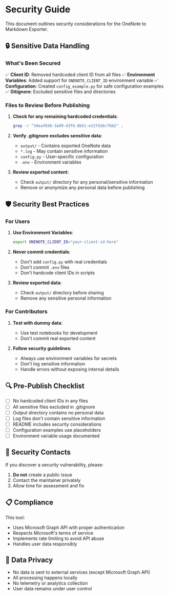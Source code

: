 # Security Guide

This document outlines security considerations for the OneNote to Markdown Exporter.

## 🔒 Sensitive Data Handling

### What's Been Secured

✅ **Client ID**: Removed hardcoded client ID from all files
✅ **Environment Variables**: Added support for `ONENOTE_CLIENT_ID` environment variable
✅ **Configuration**: Created `config_example.py` for safe configuration examples
✅ **Gitignore**: Excluded sensitive files and directories

### Files to Review Before Publishing

1. **Check for any remaining hardcoded credentials**:
   ```bash
   grep -r "34eaf836-3a99-43f6-8b51-e127d16c7bb2" .
   ```

2. **Verify .gitignore excludes sensitive data**:
   - `output/` - Contains exported OneNote data
   - `*.log` - May contain sensitive information
   - `config.py` - User-specific configuration
   - `.env` - Environment variables

3. **Review exported content**:
   - Check `output/` directory for any personal/sensitive information
   - Remove or anonymize any personal data before publishing

## 🛡️ Security Best Practices

### For Users

1. **Use Environment Variables**:
   ```bash
   export ONENOTE_CLIENT_ID="your-client-id-here"
   ```

2. **Never commit credentials**:
   - Don't add `config.py` with real credentials
   - Don't commit `.env` files
   - Don't hardcode client IDs in scripts

3. **Review exported data**:
   - Check `output/` directory before sharing
   - Remove any sensitive personal information

### For Contributors

1. **Test with dummy data**:
   - Use test notebooks for development
   - Don't commit real exported content

2. **Follow security guidelines**:
   - Always use environment variables for secrets
   - Don't log sensitive information
   - Handle errors without exposing internal details

## 🔍 Pre-Publish Checklist

- [ ] No hardcoded client IDs in any files
- [ ] All sensitive files excluded in .gitignore
- [ ] Output directory contains no personal data
- [ ] Log files don't contain sensitive information
- [ ] README includes security considerations
- [ ] Configuration examples use placeholders
- [ ] Environment variable usage documented

## 🚨 Security Contacts

If you discover a security vulnerability, please:
1. **Do not** create a public issue
2. Contact the maintainer privately
3. Allow time for assessment and fix

## 📋 Compliance

This tool:
- Uses Microsoft Graph API with proper authentication
- Respects Microsoft's terms of service
- Implements rate limiting to avoid API abuse
- Handles user data responsibly

## 🔐 Data Privacy

- No data is sent to external services (except Microsoft Graph API)
- All processing happens locally
- No telemetry or analytics collection
- User data remains under user control
